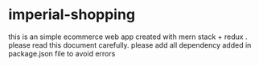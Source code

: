 # imperial-shopping
this is an simple ecommerce web app created with mern stack + redux .
please read this document carefully.
please add all dependency added in package.json file to avoid errors
